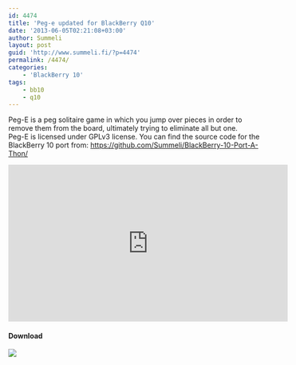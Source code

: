 ```yaml
---
id: 4474
title: 'Peg-e updated for BlackBerry Q10'
date: '2013-06-05T02:21:08+03:00'
author: Summeli
layout: post
guid: 'http://www.summeli.fi/?p=4474'
permalink: /4474/
categories:
    - 'BlackBerry 10'
tags:
    - bb10
    - q10
---
```


Peg-E is a peg solitaire game in which you jump over pieces in order to remove them from the board, ultimately trying to eliminate all but one.  
Peg-E is licensed under GPLv3 license. You can find the source code for the BlackBerry 10 port from: [https://github.com/Summeli/BlackBerry-10-Port-A-Thon/  ](https://github.com/Summeli/BlackBerry-10-Port-A-Thon/)  
<iframe allowfullscreen="allowfullscreen" frameborder="0" height="315" loading="lazy" src="https://www.youtube.com/embed/tnsNrOW1Src" width="560"></iframe>

#### Download

[![](http://www.summeli.com/wp-content/uploads/2013/02/BB-World_Get-It_BLK-Box-300x103.png)](http://appworld.blackberry.com/webstore/content/20079003)